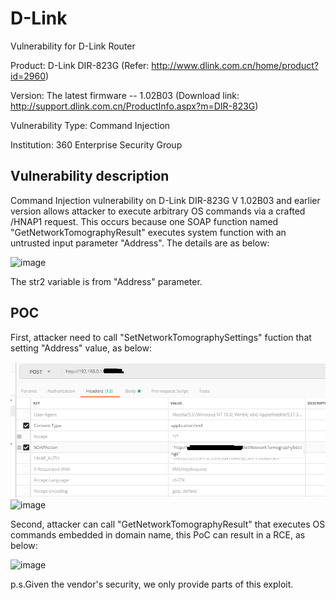 # D-Link
Vulnerability for D-Link Router

Product: D-Link DIR-823G  (Refer: http://www.dlink.com.cn/home/product?id=2960)

Version: The latest firmware -- 1.02B03 (Download link: http://support.dlink.com.cn/ProductInfo.aspx?m=DIR-823G)

Vulnerability Type: Command Injection

Institution: 360 Enterprise Security Group

Vulnerability description
-------------------------
Command Injection vulnerability on D-Link DIR-823G V 1.02B03 and earlier version allows attacker to execute arbitrary OS commands via a crafted /HNAP1 request. This occurs because one SOAP function named "GetNetworkTomographyResult" executes system function with an untrusted input parameter "Address". The details are as below:

![image](https://github.com/leonW7/D-Link/blob/master/5.png)

The str2 variable is from "Address" parameter.

POC
-------------------------

First, attacker need to call "SetNetworkTomographySettings" fuction that setting "Address" value, as below:

![image](https://github.com/leonW7/D-Link/blob/master/1.png)
![image](https://github.com/leonW7/D-Link/blob/master/6.png)

Second, attacker can call "GetNetworkTomographyResult" that executes OS commands embedded in domain name, this PoC can result in a RCE, as below:

![image](https://github.com/leonW7/D-Link/blob/master/2.png)

p.s.Given the vendor's security, we only provide parts of this exploit.
